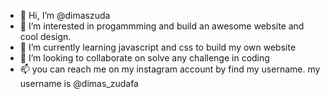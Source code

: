 - 👋 Hi, I’m @dimaszuda
- 👀 I’m interested in progammming and build an awesome website and cool design.
- 🌱 I’m currently learning javascript and css to build my own website
- 💞️ I’m looking to collaborate on solve any challenge in coding
- 📫 you can reach me on my instagram account by find my username. my username is @dimas_zudafa

<!---
dimaszuda/dimaszuda is a ✨ special ✨ repository because its `README.md` (this file) appears on your GitHub profile.
You can click the Preview link to take a look at your changes.
--->
